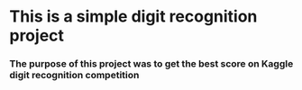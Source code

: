 # This is a simple digit recognition project
### The purpose of this project was to get the best score on Kaggle digit recognition competition
